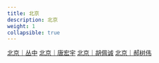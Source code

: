```yaml
---
title: 北京
description: 北京
weight: 1
collapsible: true
---
```


[北京｜丛中]({{<ref"cong-zhong">}})
[北京｜唐宏宇]({{<ref"tang-hongyu">}})
[北京｜胡佩诚]({{<ref"hu-peicheng">}})
[北京｜郝树伟]({{<ref"hao-shuwei">}})
